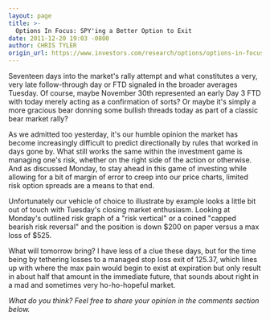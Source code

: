 ```yaml
---
layout: page
title: >-
  Options In Focus: SPY'ing a Better Option to Exit
date: 2011-12-20 19:03 -0800
author: CHRIS TYLER
origin_url: https://www.investors.com/research/options/options-in-focus-spying-a-better-option-to-exit/
---
```






Seventeen days into the market's rally attempt and what constitutes a very, very late follow-through day or FTD signaled in the broader averages Tuesday. Of course, maybe November 30th represented an early Day 3 FTD with today merely acting as a confirmation of sorts? Or maybe it's simply a more gracious bear donning some bullish threads today as part of a classic bear market rally? 

  

As we admitted too yesterday, it's our humble opinion the market has become increasingly difficult to predict directionally by rules that worked in days gone by. What still works the same within the investment game is managing one's risk, whether on the right side of the action or otherwise. And as discussed Monday, to stay ahead in this game of investing while allowing for a bit of margin of error to creep into our price charts, limited risk option spreads are a means to that end.

  

  

Unfortunately our vehicle of choice to illustrate by example looks a little bit out of touch with Tuesday's closing market enthusiasm. Looking at Monday's outlined risk graph of a "risk vertical" or a coined "capped bearish risk reversal" and the position is down $200 on paper versus a max loss of $525. 

  

What will tomorrow bring? I have less of a clue these days, but for the time being by tethering losses to a managed stop loss exit of 125.37, which lines up with where the max pain would begin to exist at expiration but only result in about half that amount in the immediate future, that sounds about right in a mad and sometimes very ho-ho-hopeful market.

  

*What do you think? Feel free to share your opinion in the comments section below.*




